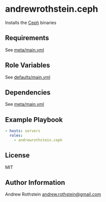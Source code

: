 andrewrothstein.ceph
=========

Installs the [Ceph](https://ceph.com/) binaries

Requirements
------------

See [meta/main.yml](meta/main.yml)

Role Variables
--------------

See [defaults/main.yml](defaults/main.yml)

Dependencies
------------

See [meta/main.yml](meta/main.yml)

Example Playbook
----------------

```yml
- hosts: servers
  roles:
    - andrewrothstein.ceph
```

License
-------

MIT

Author Information
------------------

Andrew Rothstein <andrew.rothstein@gmail.com>
